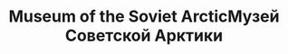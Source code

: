 ---
title: ['Museum of the Soviet Arctic', 'Музей Советской Арктики']
categories: [concepts, territories, education&culture]
designEnd: 2013
---